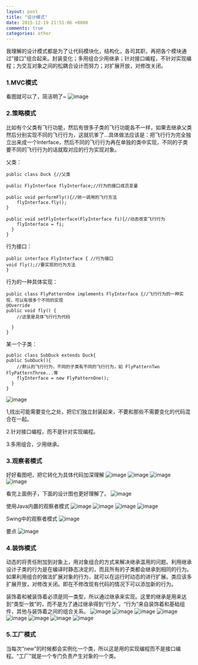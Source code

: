 ```yaml
---
layout: post
title: "设计模式"
date: 2015-12-19 21:51:06 +0800
comments: true
categories: other
---
```


我理解的设计模式都是为了让代码模块化，结构化，各司其职，再把各个模块通过"接口"组合起来。封装变化；多用组合少用继承；针对接口编程，不针对实现编程；为交互对象之间的松耦合设计而努力；对扩展开放，对修改关闭。


###  1.MVC模式
看图就可以了，简洁明了~
![image](/myimg/other/mvc.png)<!--more-->

###  2.策略模式

比如有个父类有飞行功能，然后有很多子类的飞行功能各不一样，如果去继承父类然后分别实现不同的飞行行为，这就坑爹了...具体做法应该是：把飞行行为完全独立出来成一个Interface，然后不同的飞行行为再在单独的类中实现，不同的子类要不同的飞行行为的话就取对应的行为实现对象。

父类：

	public class Duck {//父类
    
    public FlyInterface flyInterface;//行为的接口成员变量

    public void performFly(){//统一调用的飞行方法
        flyInterface.fly();
    }

    public void setFlyInterface(FlyInterface fi){//动态改变飞行行为
        flyInterface = fi;
      }
    }
    
行为接口：

	public interface FlyInterface { //行为接口
    void fly();//要实现的行为方法
    }

行为的一种具体实现：

	public class FlyPatternOne implements FlyInterface {//飞行行为的一种实现，可以有很多个不同的实现
    @Override
    public void fly() {
        //这里是具体飞行行为代码

      }
    }
    
某一个子类：
	
	public class SubDuck extends Duck{
    public SubDuck(){
        //默认的飞行行为，不同的子类有不同的飞行行为，如 FlyPatternTwo FlyPatternThree...等
        flyInterface = new FlyPatternOne();
      }
    }
    
![image](/myimg/other/chelue.png)

1,找出可能需要变化之处，把它们独立封装起来，不要和那些不需要变化的代码混合在一起。

2.针对接口编程，而不是针对实现编程。

3.多用组合，少用继承。

###  3.观察者模式

好好看图吧，把它转化为具体代码加深理解
![image](/myimg/other/guanCha0.jpg)
![image](/myimg/other/guanCha1.jpg)
![image](/myimg/other/guanCha2.jpg)
![image](/myimg/other/guanCha3.jpg)

看完上面例子，下面的设计图也更好理解了。
![image](/myimg/other/guanCha4.jpg)

使用Java内置的观察者模式
![image](/myimg/other/guanCha5.jpg)
![image](/myimg/other/guanCha6.jpg)
![image](/myimg/other/guanCha7.jpg)
![image](/myimg/other/guanCha8.jpg)

Swing中的观察者模式
![image](/myimg/other/guanCha9.jpg)

要点
![image](/myimg/other/guanCha10.jpg)

### 4.装饰模式
动态的将责任附加到对象上，用对象组合的方式来解决继承滥用的问题。利用继承设计子类的行为是在编译时静态决定的，而且所有的子类都会继承到相同的行为。如果利用组合的做法扩展对象的行为，就可以在运行时动态的进行扩展。类应该多扩展开放，对修改关闭。即在不修改现有代码的情况下可以添加新的行为。

装饰着和被装饰着必须是同一类型，所以通过继承来实现。这里的继承是用来达到“类型一致”的，而不是为了通过继承得到“行为”。“行为”来自装饰着和基础组件，其他与装饰着之间的组合关系。
![image](/myimg/other/zhuangShi.jpg)
![image](/myimg/other/zhuangShi0.jpg)
![image](/myimg/other/zhuangShi1.jpg)
![image](/myimg/other/zhuangShi2.jpg)
![image](/myimg/other/zhuangShi3.jpg)
![image](/myimg/other/zhuangShi4.jpg)
![image](/myimg/other/zhuangShi5.jpg)
![image](/myimg/other/zhuangShi6.jpg)

### 5.工厂模式

当每次“new”的时候都会实例化一个类，所以这是用的实现编程而不是接口编程。“工厂”就是一个专门负责产生对象的一个类。

    

